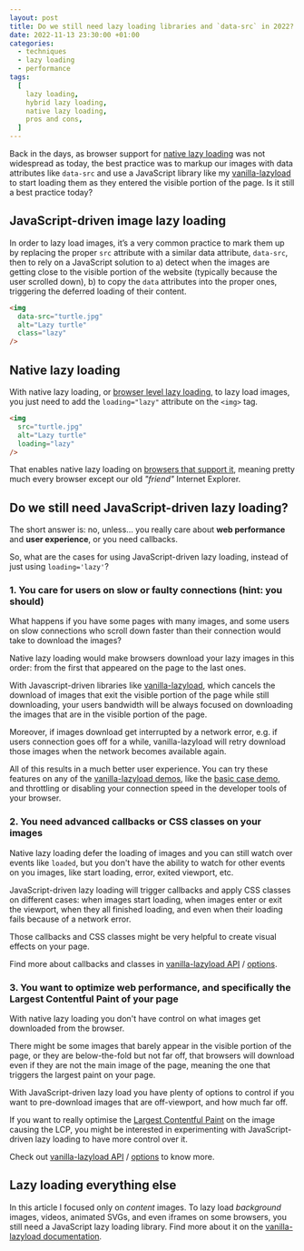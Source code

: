 ```yaml
---
layout: post
title: Do we still need lazy loading libraries and `data-src` in 2022?
date: 2022-11-13 23:30:00 +01:00
categories:
  - techniques
  - lazy loading
  - performance
tags:
  [
    lazy loading,
    hybrid lazy loading,
    native lazy loading,
    pros and cons,
  ]
---
```


Back in the days, as browser support for [native lazy loading](https://web.dev/browser-level-image-lazy-loading/) was not widespread as today, the best practice was to markup our images with data attributes like `data-src` and use a JavaScript library like my [vanilla-lazyload](https://github.com/verlok/vanilla-lazyload) to start loading them as they entered the visible portion of the page. Is it still a best practice today?

## JavaScript-driven image lazy loading

In order to lazy load images, it’s a very common practice to mark them up by replacing the proper `src` attribute with a similar data attribute, `data-src`, then to rely on a JavaScript solution to a) detect when the images are getting close to the visible portion of the website (typically because the user scrolled down), b) to copy the `data` attributes into the proper ones, triggering the deferred loading of their content.

```html
<img
  data-src="turtle.jpg"
  alt="Lazy turtle"
  class="lazy"
/>
```

## Native lazy loading

With native lazy loading, or [browser level lazy loading](https://web.dev/browser-level-image-lazy-loading/), to lazy load images, you just need to add the `loading="lazy"` attribute on the `<img>` tag.

```html
<img
  src="turtle.jpg"
  alt="Lazy turtle"
  loading="lazy"
/>
```

That enables native lazy loading on [browsers that support it](https://caniuse.com/loading-lazy-attr), meaning pretty much every browser except our old _"friend"_ Internet Explorer.

## Do we still need JavaScript-driven lazy loading?

The short answer is: no, unless... you really care about **web performance** and **user experience**, or you need callbacks.

So, what are the cases for using JavaScript-driven lazy loading, instead of just using `loading='lazy'`?

### 1. You care for users on slow or faulty connections (hint: you should)

What happens if you have some pages with many images, and some users on slow connections who scroll down faster than their connection would take to download the images?

Native lazy loading would make browsers download your lazy images in this order: from the first that appeared on the page to the last ones.

With Javascript-driven libraries like [vanilla-lazyload](https://github.com/verlok/vanilla-lazyload), which cancels the download of images that exit the visible portion of the page while still downloading, your users bandwidth will be always focused on downloading the images that are in the visible portion of the page.

Moreover, if images download get interrupted by a network error, e.g. if users connection goes off for a while, vanilla-lazyload will retry download those images when the network becomes available again.

All of this results in a much better user experience. You can try these features on any of the [vanilla-lazyload demos](https://www.andreaverlicchi.eu/vanilla-lazyload/#-demos), like the [basic case demo](https://www.andreaverlicchi.eu/vanilla-lazyload/demos/image_basic.html), and throttling or disabling your connection speed in the developer tools of your browser.

### 2. You need advanced callbacks or CSS classes on your images

Native lazy loading defer the loading of images and you can still watch over events like `loaded`, but you don't have the ability to watch for other events on you images, like start loading, error, exited viewport, etc.

JavaScript-driven lazy loading will trigger callbacks and apply CSS classes on different cases: when images start loading, when images enter or exit the viewport, when they all finished loading, and even when their loading fails because of a network error.

Those callbacks and CSS classes might be very helpful to create visual effects on your page.

Find more about callbacks and classes in [vanilla-lazyload API](https://www.andreaverlicchi.eu/vanilla-lazyload/#-api) / [options](https://www.andreaverlicchi.eu/vanilla-lazyload/#options).


### 3. You want to optimize web performance, and specifically the Largest Contentful Paint of your page

With native lazy loading you don't have control on what images get downloaded from the browser. 

There might be some images that barely appear in the visible portion of the page, or they are below-the-fold but not far off, that browsers will download even if they are not the main image of the page, meaning the one that triggers the largest paint on your page.

With JavaScript-driven lazy load you have plenty of options to control if you want to pre-download images that are off-viewport, and how much far off.

If you want to really optimise the [Largest Contentful Paint](https://web.dev/lcp/) on the image causing the LCP, you might be interested in experimenting with JavaScript-driven lazy loading to have more control over it. 

Check out [vanilla-lazyload API](https://www.andreaverlicchi.eu/vanilla-lazyload/#-api) / [options](https://www.andreaverlicchi.eu/vanilla-lazyload/#options) to know more.

## Lazy loading everything else

In this article I focused only on *content* images. To lazy load *background* images, videos, animated SVGs, and even iframes on some browsers, you still need a JavaScript lazy loading library. Find more about it on the [vanilla-lazyload documentation](https://www.andreaverlicchi.eu/vanilla-lazyload/).
